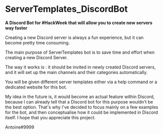 # ServerTemplates_DiscordBot
**A Discord Bot for #HackWeek that will allow you to create new servers way faster**

Creating a new Discord server is always a fun experience, but it can become pretty time consuming.

The main purpose of ServerTemplates bot is to save time and effort when creating a new Discord Server.

The way it works is : it should be invited in newly created Discord servers, and it will set up the main channels and their categories automatically.

You will be given different server templates either via a help command or a dedicated website for this bot.

My idea in the future is, it would become an actual feature within Discord, because I can already tell that a Discord bot for this purpose wouldn't be the best option.
That's why I've decided to focus mainly on a few examples for the bot, and then conceptualise how it could be implemented in Discord itself.
I hope that you appreciate this project.

Antoine#9999
